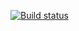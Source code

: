 [![Build status](https://ci.appveyor.com/api/projects/status/862l22mfyd96iwvg?svg=true)](https://ci.appveyor.com/project/sashkin080/hw-bdd)
